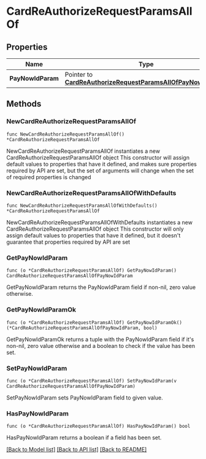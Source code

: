 # CardReAuthorizeRequestParamsAllOf

## Properties

Name | Type | Description | Notes
------------ | ------------- | ------------- | -------------
**PayNowIdParam** | Pointer to [**CardReAuthorizeRequestParamsAllOfPayNowIdParam**](CardReAuthorizeRequestParamsAllOfPayNowIdParam.md) |  | [optional] 

## Methods

### NewCardReAuthorizeRequestParamsAllOf

`func NewCardReAuthorizeRequestParamsAllOf() *CardReAuthorizeRequestParamsAllOf`

NewCardReAuthorizeRequestParamsAllOf instantiates a new CardReAuthorizeRequestParamsAllOf object
This constructor will assign default values to properties that have it defined,
and makes sure properties required by API are set, but the set of arguments
will change when the set of required properties is changed

### NewCardReAuthorizeRequestParamsAllOfWithDefaults

`func NewCardReAuthorizeRequestParamsAllOfWithDefaults() *CardReAuthorizeRequestParamsAllOf`

NewCardReAuthorizeRequestParamsAllOfWithDefaults instantiates a new CardReAuthorizeRequestParamsAllOf object
This constructor will only assign default values to properties that have it defined,
but it doesn't guarantee that properties required by API are set

### GetPayNowIdParam

`func (o *CardReAuthorizeRequestParamsAllOf) GetPayNowIdParam() CardReAuthorizeRequestParamsAllOfPayNowIdParam`

GetPayNowIdParam returns the PayNowIdParam field if non-nil, zero value otherwise.

### GetPayNowIdParamOk

`func (o *CardReAuthorizeRequestParamsAllOf) GetPayNowIdParamOk() (*CardReAuthorizeRequestParamsAllOfPayNowIdParam, bool)`

GetPayNowIdParamOk returns a tuple with the PayNowIdParam field if it's non-nil, zero value otherwise
and a boolean to check if the value has been set.

### SetPayNowIdParam

`func (o *CardReAuthorizeRequestParamsAllOf) SetPayNowIdParam(v CardReAuthorizeRequestParamsAllOfPayNowIdParam)`

SetPayNowIdParam sets PayNowIdParam field to given value.

### HasPayNowIdParam

`func (o *CardReAuthorizeRequestParamsAllOf) HasPayNowIdParam() bool`

HasPayNowIdParam returns a boolean if a field has been set.


[[Back to Model list]](../README.md#documentation-for-models) [[Back to API list]](../README.md#documentation-for-api-endpoints) [[Back to README]](../README.md)


